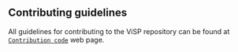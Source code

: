 ## Contributing guidelines

All guidelines for contributing to the ViSP repository can be found at [`Contribution code`](https://visp.inria.fr/contributing-code/) web page.
